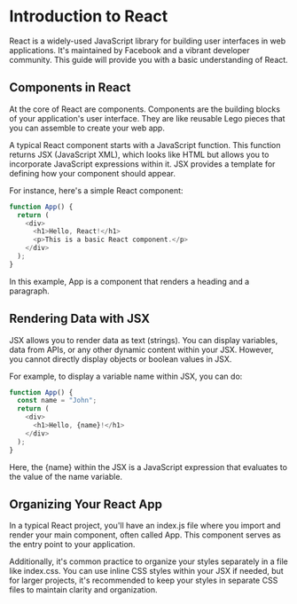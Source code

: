 # Introduction to React

React is a widely-used JavaScript library for building user interfaces in web applications. It's maintained by Facebook and a vibrant developer community. This guide will provide you with a basic understanding of React.

## Components in React

At the core of React are components. Components are the building blocks of your application's user interface. They are like reusable Lego pieces that you can assemble to create your web app.

A typical React component starts with a JavaScript function. This function returns JSX (JavaScript XML), which looks like HTML but allows you to incorporate JavaScript expressions within it. JSX provides a template for defining how your component should appear.

For instance, here's a simple React component:
```javascript
function App() {
  return (
    <div>
      <h1>Hello, React!</h1>
      <p>This is a basic React component.</p>
    </div>
  );
}
```
In this example, App is a component that renders a heading and a paragraph.

## Rendering Data with JSX

JSX allows you to render data as text (strings). You can display variables, data from APIs, or any other dynamic content within your JSX. However, you cannot directly display objects or boolean values in JSX.

For example, to display a variable name within JSX, you can do:

```javascript
function App() {
  const name = "John";
  return (
    <div>
      <h1>Hello, {name}!</h1>
    </div>
  );
}
```
Here, the {name} within the JSX is a JavaScript expression that evaluates to the value of the name variable.

## Organizing Your React App
In a typical React project, you'll have an index.js file where you import and render your main component, often called App. This component serves as the entry point to your application.

Additionally, it's common practice to organize your styles separately in a file like index.css. You can use inline CSS styles within your JSX if needed, but for larger projects, it's recommended to keep your styles in separate CSS files to maintain clarity and organization.

